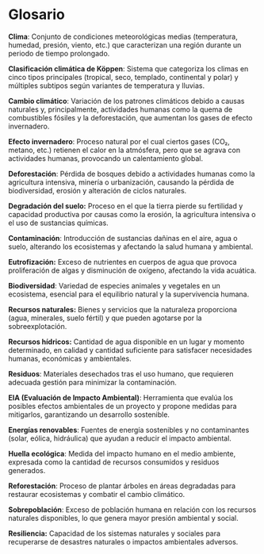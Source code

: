 # Glosario

**Clima**: Conjunto de condiciones meteorológicas medias (temperatura, humedad, presión, viento, etc.) que caracterizan una región durante un periodo de tiempo prolongado.

**Clasificación climática de Köppen**: Sistema que categoriza los climas en cinco tipos principales (tropical, seco, templado, continental y polar) y múltiples subtipos según variantes de temperatura y lluvias.

**Cambio climático**: Variación de los patrones climáticos debido a causas naturales y, principalmente, actividades humanas como la quema de combustibles fósiles y la deforestación, que aumentan los gases de efecto invernadero.

**Efecto invernadero**: Proceso natural por el cual ciertos gases (CO₂, metano, etc.) retienen el calor en la atmósfera, pero que se agrava con actividades humanas, provocando un calentamiento global.

**Deforestación**: Pérdida de bosques debido a actividades humanas como la agricultura intensiva, minería o urbanización, causando la pérdida de biodiversidad, erosión y alteración de ciclos naturales.

**Degradación del suelo:** Proceso en el que la tierra pierde su fertilidad y capacidad productiva por causas como la erosión, la agricultura intensiva o el uso de sustancias químicas.

**Contaminación**: Introducción de sustancias dañinas en el aire, agua o suelo, alterando los ecosistemas y afectando la salud humana y ambiental.

**Eutrofización:** Exceso de nutrientes en cuerpos de agua que provoca proliferación de algas y disminución de oxígeno, afectando la vida acuática.

**Biodiversidad**: Variedad de especies animales y vegetales en un ecosistema, esencial para el equilibrio natural y la supervivencia humana.

**Recursos naturales:** Bienes y servicios que la naturaleza proporciona (agua, minerales, suelo fértil) y que pueden agotarse por la sobreexplotación.

**Recursos hídricos:** Cantidad de agua disponible en un lugar y momento determinado, en calidad y cantidad suficiente para satisfacer necesidades humanas, económicas y ambientales.

**Residuos**: Materiales desechados tras el uso humano, que requieren adecuada gestión para minimizar la contaminación.

**EIA (Evaluación de Impacto Ambiental)**: Herramienta que evalúa los posibles efectos ambientales de un proyecto y propone medidas para mitigarlos, garantizando un desarrollo sostenible.

**Energías renovables**: Fuentes de energía sostenibles y no contaminantes (solar, eólica, hidráulica) que ayudan a reducir el impacto ambiental.

**Huella ecológica**: Medida del impacto humano en el medio ambiente, expresada como la cantidad de recursos consumidos y residuos generados.

**Reforestación**: Proceso de plantar árboles en áreas degradadas para restaurar ecosistemas y combatir el cambio climático.

**Sobrepoblación**: Exceso de población humana en relación con los recursos naturales disponibles, lo que genera mayor presión ambiental y social.

**Resiliencia:** Capacidad de los sistemas naturales y sociales para recuperarse de desastres naturales o impactos ambientales adversos.
